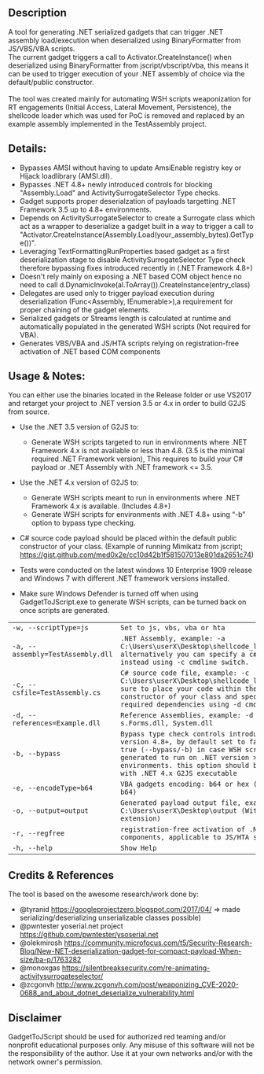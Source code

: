 
## Description
A tool for generating .NET serialized gadgets that can trigger .NET assembly load/execution when deserialized using BinaryFormatter from JS/VBS/VBA scripts.
<br>The current gadget triggers a call to Activator.CreateInstance() when deserialized using BinaryFormatter from jscript/vbscript/vba, this means it can be used to trigger execution of your .NET assembly of choice via the default/public constructor.
<br><br>The tool was created mainly for automating WSH scripts weaponization for RT engagements (Initial Access, Lateral Movement, Persistence), the shellcode loader which was used for PoC is removed and replaced by an example assembly implemented in the TestAssembly project.


## Details:
- Bypasses AMSI without having to update AmsiEnable registry key or Hijack loadlibrary (AMSI.dll).
- Bypasses .NET 4.8+ newly introduced controls for blocking "Assembly.Load" and ActivitySurrogateSelector Type checks.
- Gadget supports proper deserialzation of payloads targetting .NET Framework 3.5 up to 4.8+ environments.
- Depends on ActivitySurrogateSelector to create a Surrogate class which act as a wrapper to deserialize a gadget built in a way to trigger a call to "Activator.CreateInstance(Assembly.Load(your_assembly_bytes).GetType())".
- Leveraging TextFormattingRunProperties based gadget as a first deserialization stage to disable ActivitySurrogateSelector Type check therefore bypassing fixes introduced recently in (.NET Framework 4.8+)
- Doesn't rely mainly on exposing a .NET based COM object hence no need to call d.DynamicInvoke(al.ToArray()).CreateInstance(entry_class)
- Delegates are used only to trigger payload execution during deserialization (Func<Assembly, IEnumerable<Type>>),a requirement for proper chaining of the gadget elements.
- Serialized gadgets or Streams length is calculated at runtime and automatically populated in the generated WSH scripts (Not required for VBA).
- Generates VBS/VBA and JS/HTA scripts relying on registration-free activation of .NET based COM components

## Usage & Notes:
You can either use the binaries located in the Release folder or use VS2017 and retarget your project to .NET version 3.5 or 4.x in order to build G2JS from source.
* Use the .NET 3.5 version of G2JS to:
	* Generate WSH scripts targeted to run in environments where .NET Framework 4.x is not available or less than 4.8. (3.5 is the minimal required .NET Framework version), This requires to build your C# payload or .NET Assembly with .NET framework <= 3.5.
* Use the .NET 4.x version of G2JS to:
	* Generate WSH scripts meant to run in environments where .NET Framework 4.x is available. (Includes 4.8+)
	* Generate WSH scripts for environments with .NET 4.8+ using “-b” option to bypass type checking.
  
* C# source code payload should be placed within the default public constructor of your class. (Example of running Mimikatz from jscript; https://gist.github.com/med0x2e/cc10d42b1f581507013e801da2651c74)
* Tests were conducted on the latest windows 10 Enterprise 1909 release and Windows 7 with different .NET framework versions installed.
* Make sure Windows Defender is turned off when using GadgetToJScript.exe to generate WSH scripts, can
be turned back on once scripts are generated.

|||
|----|----|
| ``-w, --scriptType=js`` |  ``Set to js, vbs, vba or hta`` |
|``-a, --assembly=TestAssembly.dll`` | ``.NET Assembly, example: -a C:\Users\userX\Desktop\shellcode_loader.dll/exe, alternatively you can specify a c# source file instead using -c cmdline switch.`` |
|``-c, --csfile=TestAssembly.cs`` |  ``C# source code file, example: -c C:\Users\userX\Desktop\shellcode_loader.cs, make sure to place your code within the default constructor of your class and specify any required dependencies using -d cmdline switch.`` |
|``-d, --references=Example.dll``  |  ``Reference Assemblies, example: -d System.Window- s.Forms.dll, System.dll`` |
|``-b, --bypass``  |  ``Bypass type check controls introduced in .NET version 4.8+, by default set to false, set to true (--bypass/-b) in case WSH scripts are being generated to run on .NET version > 4.8+ environments. this option should be used only with .NET 4.x G2JS executable`` |
|``-e, --encodeType=b64``  |  ``VBA gadgets encoding: b64 or hex (default set to b64)`` |
|``-o, --output=output``  |  ``Generated payload output file, example: -o C:\Users\userX\Desktop\output (Without extension)`` |
|``-r, --regfree`` | ``registration-free activation of .NET based COM components, applicable to JS/HTA scripts only.``  |
|``-h, --help``  |  ``Show Help`` |


## Credits & References
The tool is based on the awesome research/work done by:
- @tyranid https://googleprojectzero.blogspot.com/2017/04/ => made serializing/deserializing unserializable classes possible)
- @pwntester yoserial.net project https://github.com/pwntester/ysoserial.net
- @olekmirosh https://community.microfocus.com/t5/Security-Research-Blog/New-NET-deserialization-gadget-for-compact-payload-When-size/ba-p/1763282
- @monoxgas https://silentbreaksecurity.com/re-animating-activitysurrogateselector/
- @zcgonvh http://www.zcgonvh.com/post/weaponizing_CVE-2020-0688_and_about_dotnet_deserialize_vulnerability.html

## Disclaimer
GadgetToJScript should be used for authorized red teaming and/or nonprofit educational purposes only.
Any misuse of this software will not be the responsibility of the author.
Use it at your own networks and/or with the network owner's permission.
